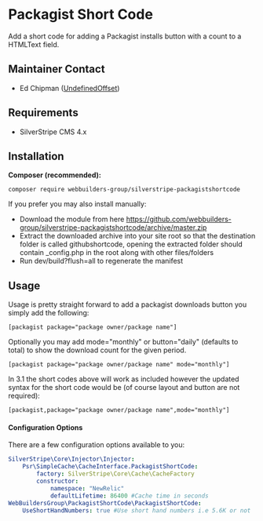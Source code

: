 Packagist Short Code
=================
Add a short code for adding a Packagist installs button with a count to a HTMLText field.

## Maintainer Contact
* Ed Chipman ([UndefinedOffset](https://github.com/UndefinedOffset))

## Requirements
* SilverStripe CMS 4.x


## Installation
__Composer (recommended):__
```
composer require webbuilders-group/silverstripe-packagistshortcode
```


If you prefer you may also install manually:
* Download the module from here https://github.com/webbuilders-group/silverstripe-packagistshortcode/archive/master.zip
* Extract the downloaded archive into your site root so that the destination folder is called githubshortcode, opening the extracted folder should contain _config.php in the root along with other files/folders
* Run dev/build?flush=all to regenerate the manifest


## Usage
Usage is pretty straight forward to add a packagist downloads button you simply add the following:
```
[packagist package="package owner/package name"]
```

Optionally you may add mode="monthly" or button="daily" (defaults to total) to show the download count for the given period.
```
[packagist package="package owner/package name" mode="monthly"]

```

In 3.1 the short codes above will work as included however the updated syntax for the short code would be (of course layout and button are not required):
```
[packagist,package="package owner/package name",mode="monthly"]
```


#### Configuration Options
There are a few configuration options available to you:

```yml
SilverStripe\Core\Injector\Injector:
    Psr\SimpleCache\CacheInterface.PackagistShortCode:
        factory: SilverStripe\Core\Cache\CacheFactory
        constructor:
            namespace: "NewRelic"
            defaultLifetime: 86400 #Cache time in seconds
WebBuildersGroup\PackagistShortCode\PackagistShortCode:
    UseShortHandNumbers: true #Use short hand numbers i.e 5.6K or not
```
